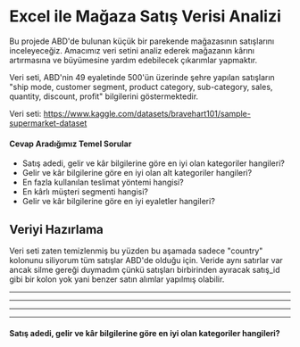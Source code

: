 
# Excel ile Mağaza Satış Verisi Analizi 

Bu projede ABD'de bulunan küçük bir parekende mağazasının satışlarını inceleyeceğiz.
Amacımız veri setini analiz ederek mağazanın kârını artırmasına ve büyümesine 
yardım edebilecek çıkarımlar yapmaktır.

Veri seti, ABD'nin 49 eyaletinde 500'ün üzerinde şehre yapılan satışların "ship mode, customer segment, 
product category, sub-category, sales, quantity, discount, profit" bilgilerini göstermektedir.

Veri seti: https://www.kaggle.com/datasets/bravehart101/sample-supermarket-dataset

#### Cevap Aradığımız Temel Sorular
- Satış adedi, gelir ve kâr bilgilerine göre en iyi olan kategoriler hangileri?
- Gelir ve kâr bilgilerine göre en iyi olan alt kategoriler hangileri?
- En fazla kullanılan teslimat yöntemi hangisi?
- En kârlı müşteri segmenti hangisi?
- Gelir ve kâr bilgilerine göre en iyi eyaletler hangileri?


## Veriyi Hazırlama
Veri seti zaten temizlenmiş bu yüzden bu aşamada sadece "country" kolonunu siliyorum tüm satışlar 
ABD'de olduğu için. Veride aynı satırlar var ancak silme gereği duymadım çünkü satışları birbirinden 
ayıracak satış_id gibi bir kolon yok yani benzer satın alımlar yapılmış olabilir.

---
---
---
---
#### Satış adedi, gelir ve kâr bilgilerine göre en iyi olan kategoriler hangileri?
